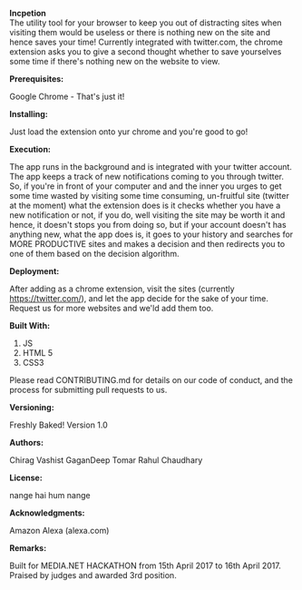 **Incpetion**  
The utility tool for your browser to keep you out of distracting sites when visiting them would be useless or there is nothing new on the site and hence saves your time! Currently integrated with twitter.com, the chrome extension asks you to give a second thought whether to save yourselves some time if there's nothing new on the website to view.


**Prerequisites:**

Google Chrome - That's just it!


**Installing:**

Just load the extension onto yur chrome and you're good to go!


**Execution:**

The app runs in the background and is integrated with your twitter account. The app keeps a track of new notifications coming to you through twitter. So, if you're in front of your computer and and the inner you urges to get some time wasted by visiting some time consuming, un-fruitful site (twitter at the moment) what the extension does is it checks whether you have a new notification or not, if you do, well visiting the site may be worth it and hence, it doesn't stops you from doing so, but if your account doesn't has anything new, what the app does is, it goes to your history and searches for MORE PRODUCTIVE sites and makes a decision and then redirects you to one of them based on the decision algorithm.

**Deployment:**

After adding as a chrome extension, visit the sites (currently https://twitter.com/), and let the app decide for the sake of your time.
Request us for more websites and we'ld add them too.

**Built With:**

1. JS
2. HTML 5
3. CSS3

Please read CONTRIBUTING.md for details on our code of conduct, and the process for submitting pull requests to us.

**Versioning:**

Freshly Baked! Version 1.0

**Authors:**

Chirag Vashist
GaganDeep Tomar
Rahul Chaudhary

**License:**

nange hai hum nange

**Acknowledgments:** 

Amazon Alexa (alexa.com)

**Remarks:**

Built for MEDIA.NET HACKATHON from 15th April 2017 to 16th April 2017. Praised by judges and awarded 3rd position.
